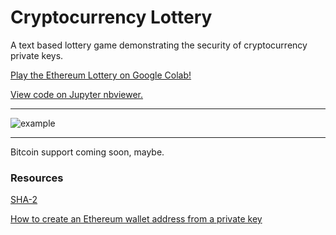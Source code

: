 # Cryptocurrency Lottery

A text based lottery game demonstrating the security of cryptocurrency private keys.

[Play the Ethereum Lottery on Google Colab!](https://colab.research.google.com/drive/1eEcHPSGo5bJJohzPHuLtKdRTBgVLo0ur)

[View code on Jupyter nbviewer.](https://nbviewer.jupyter.org/github/jagrajs/Cryptocurrency-Lottery/blob/master/Cryptocurrency_Lottery.ipynb)

---

![example](https://raw.githubusercontent.com/jagrajs/cryptocurrency-lottery/master/example.gif)

---

Bitcoin support coming soon, maybe.

### Resources

[SHA-2](https://en.wikipedia.org/wiki/SHA-2)

[How to create an Ethereum wallet address from a private key](https://www.freecodecamp.org/news/how-to-create-an-ethereum-wallet-address-from-a-private-key-ae72b0eee27b/)
